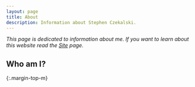 ```yaml
---
layout: page
title: About
description: Information about Stephen Czekalski.
---
```

*This page is dedicated to information about me. If you want to learn about this website read the [Site](/site) page.*

## Who am I?
{:.margin-top-m}

